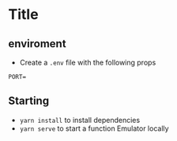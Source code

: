 # Title

## enviroment
- Create a `.env` file with the following props
```
PORT=
```

## Starting
- `yarn install` to install dependencies
- `yarn serve` to start a function Emulator locally
